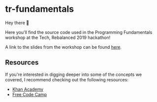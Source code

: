 # tr-fundamentals

Hey there :wave:

Here you'll find the source code used in the Programming Fundamentals workshop at the Tech, Rebalanced 2019 hackathon!

A link to the slides from the workshop can be found [here](https://docs.google.com/presentation/d/1fcVCaHFSKHdfRuX9aNaOUz99B1ZuNK-B28H4Hn2DXfw/edit?usp=sharing).

## Resources
If you're interested in digging deeper into some of the concepts we covered, I recommend checking out the following resources:
- [Khan Academy](https://www.khanacademy.org/computing/computer-programming)
- [Free Code Camp](https://www.freecodecamp.org/learn/)